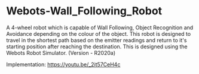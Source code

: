 # Webots-Wall_Following_Robot
A 4-wheel robot which is capable of Wall Following, Object Recognition and Avoidance depending on the colour of the object. This robot is designed to travel in the shortest path based on the emitter readings and return to it's starting position after reaching the destination.
This is designed using the Webots Robot Simulator. (Version - R2020a)

Implementation: https://youtu.be/_2it57CeH4c
